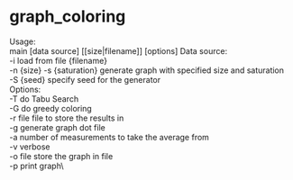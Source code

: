 # graph_coloring
Usage:  
main [data source] [[size|filename]] [options]
Data source:\
-i load from file {filename}\
-n {size} -s {saturation} generate graph with specified size and saturation\
-S {seed} specify seed for the generator\
Options:\
-T do Tabu Search\
-G do greedy coloring\
-r file file to store the results in\
-g generate graph dot file\
-a number of measurements to take the average from\
-v verbose\
-o file store the graph in file\
-p print graph\
